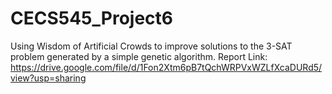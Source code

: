 # CECS545_Project6
Using Wisdom of Artificial Crowds to improve solutions to the 3-SAT problem generated by a simple genetic algorithm.
Report Link: https://drive.google.com/file/d/1Fon2Xtm6pB7tQchWRPVxWZLfXcaDURd5/view?usp=sharing
